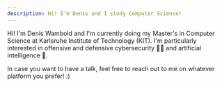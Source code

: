 ```yaml
---
description: Hi! I'm Denis and I study Computer Science!
---
```


Hi! I'm Denis Wambold and I'm currently doing my Master's in Computer Science at Karlsruhe Institute of Technology (KIT). 
I'm particularly interested in offensive and defensive cybersecurity 👨‍💻 and  artificial intelligence 🤖.

In case you want to have a talk, feel free to reach out to me on whatever platform you prefer! :)